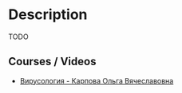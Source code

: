 # Description

TODO


## Courses / Videos

- [Вирусология - Карпова Ольга Вячеславовна](https://youtube.com/playlist?list=PLcsjsqLLSfNBaHS_CUfx0Xt9nX4ASaf6_)
